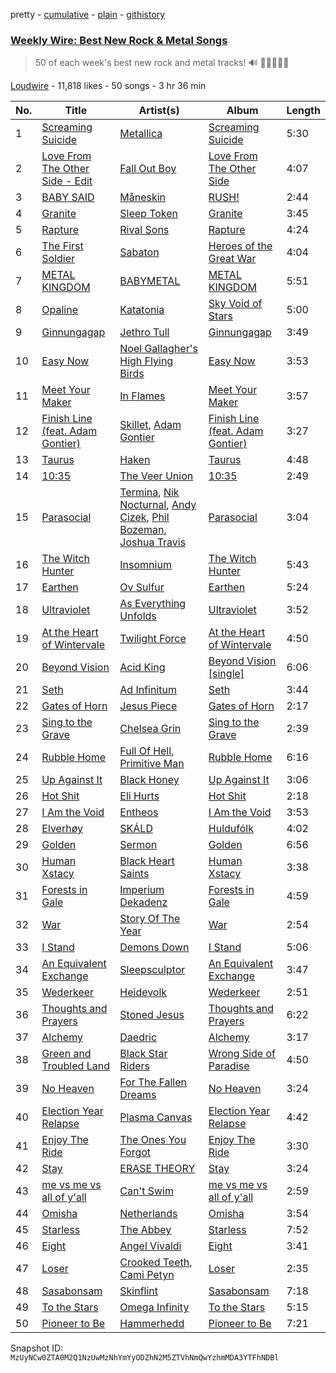 pretty - [cumulative](/playlists/cumulative/53x58hBq1M9qCzZxyRUmp4.md) - [plain](/playlists/plain/53x58hBq1M9qCzZxyRUmp4) - [githistory](https://github.githistory.xyz/mackorone/spotify-playlist-archive/blob/main/playlists/plain/53x58hBq1M9qCzZxyRUmp4)

### [Weekly Wire: Best New Rock & Metal Songs](https://open.spotify.com/playlist/53x58hBq1M9qCzZxyRUmp4)

> 50 of each week's best new rock and metal tracks!  🔊 🤘🏿🤘🤘🏽

[Loudwire](https://open.spotify.com/user/wqopimzeqvaed8dqu6o2tixrj) - 11,818 likes - 50 songs - 3 hr 36 min

| No. | Title | Artist(s) | Album | Length |
|---|---|---|---|---|
| 1 | [Screaming Suicide](https://open.spotify.com/track/6ZCh9hBeFzMIPycRnyPqZT) | [Metallica](https://open.spotify.com/artist/2ye2Wgw4gimLv2eAKyk1NB) | [Screaming Suicide](https://open.spotify.com/album/5RuyqGjhakCG2teiB6VkaC) | 5:30 |
| 2 | [Love From The Other Side \- Edit](https://open.spotify.com/track/7Gm1XwQL5q72SX76nxuXtW) | [Fall Out Boy](https://open.spotify.com/artist/4UXqAaa6dQYAk18Lv7PEgX) | [Love From The Other Side](https://open.spotify.com/album/6zhsE8Z0CfH68FSjxJn0dD) | 4:07 |
| 3 | [BABY SAID](https://open.spotify.com/track/2KReCz1L5XkGIBhDncQ5VZ) | [Måneskin](https://open.spotify.com/artist/0lAWpj5szCSwM4rUMHYmrr) | [RUSH!](https://open.spotify.com/album/2KUaR4K36tSliwAoUA1gcs) | 2:44 |
| 4 | [Granite](https://open.spotify.com/track/0pQCKSmcU1eMidix34ue3w) | [Sleep Token](https://open.spotify.com/artist/2n2RSaZqBuUUukhbLlpnE6) | [Granite](https://open.spotify.com/album/3aTHaMQjrjx1SYd33qWToC) | 3:45 |
| 5 | [Rapture](https://open.spotify.com/track/3uCpte70PE6uYZlbByKv7L) | [Rival Sons](https://open.spotify.com/artist/356c8AN5YWKvz86B4Sb1yf) | [Rapture](https://open.spotify.com/album/02z1NOuRau4Rv6Z5XlSJd9) | 4:24 |
| 6 | [The First Soldier](https://open.spotify.com/track/0r7iP6fee6FsfT77rqPtpH) | [Sabaton](https://open.spotify.com/artist/3o2dn2O0FCVsWDFSh8qxgG) | [Heroes of the Great War](https://open.spotify.com/album/696U87mT1ALlc1X8Ayu6Tv) | 4:04 |
| 7 | [METAL KINGDOM](https://open.spotify.com/track/5qL6RJj9Nj20DGAajzGAYi) | [BABYMETAL](https://open.spotify.com/artist/630wzNP2OL7fl4Xl0GnMWq) | [METAL KINGDOM](https://open.spotify.com/album/10aTpSUuXqxbhPJdo4kEyE) | 5:51 |
| 8 | [Opaline](https://open.spotify.com/track/3wFpyxWBsobjg8jOTgcdCM) | [Katatonia](https://open.spotify.com/artist/2CWWgbxApjbyByxBBCvGTm) | [Sky Void of Stars](https://open.spotify.com/album/4EcfbzCtbJDk2wMwhT4D1h) | 5:00 |
| 9 | [Ginnungagap](https://open.spotify.com/track/4aqb2ayLuRLmOk2lDDTa62) | [Jethro Tull](https://open.spotify.com/artist/6w6z8m4WXX7Tub4Rb6Lu7R) | [Ginnungagap](https://open.spotify.com/album/4EBxeknaOQaozzSv5kk9NF) | 3:49 |
| 10 | [Easy Now](https://open.spotify.com/track/5uXWyJvnSIot8vVu8M4GGj) | [Noel Gallagher's High Flying Birds](https://open.spotify.com/artist/7sjttK1WcZeyLPn3IsQ62L) | [Easy Now](https://open.spotify.com/album/02bVPxzxY5E5yCmCuupRQT) | 3:53 |
| 11 | [Meet Your Maker](https://open.spotify.com/track/2IbVz0ruQmJhpLYfojQfOg) | [In Flames](https://open.spotify.com/artist/57ylwQTnFnIhJh4nu4rxCs) | [Meet Your Maker](https://open.spotify.com/album/4MULWYM7gQyBiJ2KeJ2PrY) | 3:57 |
| 12 | [Finish Line \(feat\. Adam Gontier\)](https://open.spotify.com/track/5ipALw7s8VxqaxoskWH6hJ) | [Skillet](https://open.spotify.com/artist/49bzE5vRBRIota4qeHtQM8), [Adam Gontier](https://open.spotify.com/artist/2NkpmkcWNxbWydBaETRfqT) | [Finish Line \(feat\. Adam Gontier\)](https://open.spotify.com/album/5CDZtrKb7xdTOwFlqrmzP0) | 3:27 |
| 13 | [Taurus](https://open.spotify.com/track/5hTRa6cl2MlpkrYyHO5zbR) | [Haken](https://open.spotify.com/artist/2SRIVGDkdqQnrQdaXxDkJt) | [Taurus](https://open.spotify.com/album/2ze4aFb1a3SMNIQ5qL1aEj) | 4:48 |
| 14 | [10:35](https://open.spotify.com/track/0F0lT8EmvnKUYZ1YLR6ops) | [The Veer Union](https://open.spotify.com/artist/2WQQRKpu2PMLsHSrUJmyCS) | [10:35](https://open.spotify.com/album/2N96LsbA1SO5Q6BpjIuY9O) | 2:49 |
| 15 | [Parasocial](https://open.spotify.com/track/1PDJqKu1YnJ9DNSAG7cdO8) | [Termina](https://open.spotify.com/artist/5so7YSsRh7TGtWfkRZ2fbo), [Nik Nocturnal](https://open.spotify.com/artist/1Gc5ZiJhqjQQcfvMTSCa3q), [Andy Cizek](https://open.spotify.com/artist/0C5fT1ymHhTRTrSVhDYUta), [Phil Bozeman](https://open.spotify.com/artist/4xwTN5RGJpScAcnlwVNU4y), [Joshua Travis](https://open.spotify.com/artist/0lAkhEiuVXNhO0icEvCstI) | [Parasocial](https://open.spotify.com/album/7EG8dzPyEyLHviUX2MeYvL) | 3:04 |
| 16 | [The Witch Hunter](https://open.spotify.com/track/6qWpABFwwxSyZnsfNTMgzO) | [Insomnium](https://open.spotify.com/artist/3uIgLG971oRM5fe6v8lvQS) | [The Witch Hunter](https://open.spotify.com/album/7zZFNzXlfiKKanzX0qZ2Ua) | 5:43 |
| 17 | [Earthen](https://open.spotify.com/track/7sWv4EF2ie6uNrTX46OpyB) | [Ov Sulfur](https://open.spotify.com/artist/7DZ58DvASCdGxYBdET8fbC) | [Earthen](https://open.spotify.com/album/4kdpjgLqZy9VPx47WzZKjx) | 5:24 |
| 18 | [Ultraviolet](https://open.spotify.com/track/0gukK40IEqCb6arYVQxMtl) | [As Everything Unfolds](https://open.spotify.com/artist/28IImD2QqPWTQ2cWgOMQNT) | [Ultraviolet](https://open.spotify.com/album/1gQRMfDzWuQ4J2BCjuvWAS) | 3:52 |
| 19 | [At the Heart of Wintervale](https://open.spotify.com/track/1zvenvGohyknHnI2qDyIiV) | [Twilight Force](https://open.spotify.com/artist/0tO6ALWmduAbneXoHmnl2T) | [At the Heart of Wintervale](https://open.spotify.com/album/2dzVI5sR1htGfqmVff6UcF) | 4:50 |
| 20 | [Beyond Vision](https://open.spotify.com/track/7gvrJyZYhddcd8rja168tu) | [Acid King](https://open.spotify.com/artist/0PK6ewFU4DbFB8Eqr58Sct) | [Beyond Vision \[single\]](https://open.spotify.com/album/3dJ1lzUAwzMvSVlVbbk9jj) | 6:06 |
| 21 | [Seth](https://open.spotify.com/track/5xb7gV2Bie6s9keItfOn7d) | [Ad Infinitum](https://open.spotify.com/artist/2X3qFQFHkm1sOGo5ppIoSD) | [Seth](https://open.spotify.com/album/5h9AT4vRfqW7R355w1c423) | 3:44 |
| 22 | [Gates of Horn](https://open.spotify.com/track/46rGizKXwrDLKLI0MdUFly) | [Jesus Piece](https://open.spotify.com/artist/5ZPr0RHsR3DrAhtsYMsfHR) | [Gates of Horn](https://open.spotify.com/album/7LblSAOBS1QY8KQxkwwF6m) | 2:17 |
| 23 | [Sing to the Grave](https://open.spotify.com/track/3GcWW4Bmb0q0LsbDOWChNU) | [Chelsea Grin](https://open.spotify.com/artist/4UgQ3EFa8fEeaIEg54uV5b) | [Sing to the Grave](https://open.spotify.com/album/6NLPfi1CsS3PmCWe6QSb2o) | 2:39 |
| 24 | [Rubble Home](https://open.spotify.com/track/7EMTXHBfxLa6MzRSn7o0R7) | [Full Of Hell](https://open.spotify.com/artist/1i5rlthy5CmAYWaFOB0jhz), [Primitive Man](https://open.spotify.com/artist/3XmsLcTDR20TF8CGBThNEx) | [Rubble Home](https://open.spotify.com/album/7A8E7nZgoKwaCErhqndtpj) | 6:16 |
| 25 | [Up Against It](https://open.spotify.com/track/4cwhDJiQ3vhbcxOapza2MB) | [Black Honey](https://open.spotify.com/artist/2oVmQT6s29pVIKpqJkyxBS) | [Up Against It](https://open.spotify.com/album/5qpNqPxwizc4AKeVjAPPpD) | 3:06 |
| 26 | [Hot Shit](https://open.spotify.com/track/1PDwaeqQXYg91HDHqRJmy5) | [Eli Hurts](https://open.spotify.com/artist/2SPTuVsyrbhH0kvnxQgwDa) | [Hot Shit](https://open.spotify.com/album/3CzYh4O4XWZsFk2AbJyKIM) | 2:18 |
| 27 | [I Am the Void](https://open.spotify.com/track/2BJ46GRF6szcLoimU71cYh) | [Entheos](https://open.spotify.com/artist/4ZBgVz7Pg5ZAX7pZjURSOI) | [I Am the Void](https://open.spotify.com/album/6a8KUiRIEeGAaFfwBC5QqD) | 3:53 |
| 28 | [Elverhøy](https://open.spotify.com/track/0UDEQbjuLiDX8TGqjKIVDR) | [SKÁLD](https://open.spotify.com/artist/3uliAYf4KyTkBpVf3BiWVv) | [Huldufólk](https://open.spotify.com/album/6YJbqjVTiFgR9rTRsQIsJ6) | 4:02 |
| 29 | [Golden](https://open.spotify.com/track/0QKtkpsBsLq8ylP7UTJgZm) | [Sermon](https://open.spotify.com/artist/5sotVDwwLdE7twA8Z9ZYOv) | [Golden](https://open.spotify.com/album/6oAQSiMNqTVaqXvOodND4C) | 6:56 |
| 30 | [Human Xstacy](https://open.spotify.com/track/7hTC30hhicsU0i8nHbz7eS) | [Black Heart Saints](https://open.spotify.com/artist/2CTB1wGYcMnQP7PhbR6BkE) | [Human Xstacy](https://open.spotify.com/album/2Ln2b7BxELYDs3jDH0qBqK) | 3:38 |
| 31 | [Forests in Gale](https://open.spotify.com/track/0muqcWgXNk6E8UiR9pP6bl) | [Imperium Dekadenz](https://open.spotify.com/artist/4ykmWeGRRY1OmPgMY4K2rw) | [Forests in Gale](https://open.spotify.com/album/1O75Y1Y4CGP4ioKBW3LTe4) | 4:59 |
| 32 | [War](https://open.spotify.com/track/3jawKKlzEQ8KmCGVlIuJJS) | [Story Of The Year](https://open.spotify.com/artist/0KDuKk6YdEu3hR56HtXmxt) | [War](https://open.spotify.com/album/3naAe4XjHbX8gqtKUIUdar) | 2:54 |
| 33 | [I Stand](https://open.spotify.com/track/0u7AtANIz5APp5ijfeDmxt) | [Demons Down](https://open.spotify.com/artist/5vifTgPK4MtJn7EAKLFKBc) | [I Stand](https://open.spotify.com/album/21al2BktjxZF3lIEOEKYbB) | 5:06 |
| 34 | [An Equivalent Exchange](https://open.spotify.com/track/4RTNh02Wxf7m79619rDUdq) | [Sleepsculptor](https://open.spotify.com/artist/3quix4i6sItfYHTRy6KDDI) | [An Equivalent Exchange](https://open.spotify.com/album/1n1hloZKE2ICCLtrsh6NzU) | 3:47 |
| 35 | [Wederkeer](https://open.spotify.com/track/4zKwot0XwWG2S5aR8jFhrM) | [Heidevolk](https://open.spotify.com/artist/0A2YaO4tUFeJVNn5Hvjfxa) | [Wederkeer](https://open.spotify.com/album/67zxrTny3o0iAgm9LquYhM) | 2:51 |
| 36 | [Thoughts and Prayers](https://open.spotify.com/track/6Cl9zpc2rItFj7a9reVeoe) | [Stoned Jesus](https://open.spotify.com/artist/23lyMLxYNPS15hpVvFNptR) | [Thoughts and Prayers](https://open.spotify.com/album/0FB3w9lxhu2tWI7VfrtQ8O) | 6:22 |
| 37 | [Alchemy](https://open.spotify.com/track/5JzMjqozNY8Sofcqwva9qX) | [Daedric](https://open.spotify.com/artist/7bPZIHM9End5CqPcCrOqBf) | [Alchemy](https://open.spotify.com/album/1glMYZ4EXquYPWFoSxPdQy) | 3:17 |
| 38 | [Green and Troubled Land](https://open.spotify.com/track/2loyCx5OSIYT7lgWk2Dqw2) | [Black Star Riders](https://open.spotify.com/artist/1COfrboArH3tNjlhFsG5ys) | [Wrong Side of Paradise](https://open.spotify.com/album/0wEiowDT7fiRRXGt50lMHc) | 4:50 |
| 39 | [No Heaven](https://open.spotify.com/track/5nxZSkMS7VpbjEHaCQ39a1) | [For The Fallen Dreams](https://open.spotify.com/artist/0rsHKddRhuze38fVL0egOY) | [No Heaven](https://open.spotify.com/album/3UDy59MHq2lMzX04LeH6qa) | 3:24 |
| 40 | [Election Year Relapse](https://open.spotify.com/track/6UC9mvWZBzT3E0XaHRWC8n) | [Plasma Canvas](https://open.spotify.com/artist/6bhi8CRvRAb6FxLk2zaMGQ) | [Election Year Relapse](https://open.spotify.com/album/12l8EDHX2j5mIRc6dMLCjy) | 4:42 |
| 41 | [Enjoy The Ride](https://open.spotify.com/track/79qTIZbsRB4AQJuhsAGZVX) | [The Ones You Forgot](https://open.spotify.com/artist/2j823DNzlTxAdfZvwvx3lb) | [Enjoy The Ride](https://open.spotify.com/album/10z5Ebt3fEDQte3v5eHaYq) | 3:30 |
| 42 | [Stay](https://open.spotify.com/track/6EhHZzS0PhV9MvE9X2HCV5) | [ERASE THEORY](https://open.spotify.com/artist/0BklWaMxYE43FqSGJs2nSA) | [Stay](https://open.spotify.com/album/3NaU4kGqct50wFYp9XoLbF) | 3:24 |
| 43 | [me vs me vs all of y'all](https://open.spotify.com/track/0t7VlVRdaVBqH1p1UIPcrV) | [Can't Swim](https://open.spotify.com/artist/62elZbH5Iop8UPcChp7OrU) | [me vs me vs all of y'all](https://open.spotify.com/album/5wJmMACyVn4r4Eb3AXqM1u) | 2:59 |
| 44 | [Omisha](https://open.spotify.com/track/6s6sdPA3oWzJ5UrYUDaJaO) | [Netherlands](https://open.spotify.com/artist/1WUAsFAAm9aQttDw4M7seC) | [Omisha](https://open.spotify.com/album/6nsU5Qm66Rtme03d8QCVka) | 3:54 |
| 45 | [Starless](https://open.spotify.com/track/6d5zpd2g2CyAR5H6nXBcph) | [The Abbey](https://open.spotify.com/artist/26x372PAVYvx68XalCRPp4) | [Starless](https://open.spotify.com/album/6VAXba7A3ANhuOKKMSmpPT) | 7:52 |
| 46 | [Eight](https://open.spotify.com/track/6mY0cMHPRW5zom3nurTxMr) | [Angel Vivaldi](https://open.spotify.com/artist/4IvneyseUnh42KeTx1icxK) | [Eight](https://open.spotify.com/album/16Nud8qE9ed5FsaT53mo7k) | 3:41 |
| 47 | [Loser](https://open.spotify.com/track/4bIjq1MRCCNTcsqjgIlZIV) | [Crooked Teeth](https://open.spotify.com/artist/37gTAIe8kJ5xGtkJLsfFgP), [Cami Petyn](https://open.spotify.com/artist/6JqGJJoqtihzki7F0bbc39) | [Loser](https://open.spotify.com/album/2RS0pVQ2TYVDkM5HR6N5cY) | 2:35 |
| 48 | [Sasabonsam](https://open.spotify.com/track/4OuTWVbZp1KIegWoHWRUYL) | [Skinflint](https://open.spotify.com/artist/76MMXRm4VwkwlptuOPeRX1) | [Sasabonsam](https://open.spotify.com/album/2jDNau9OAjDcJT28Eihvar) | 7:18 |
| 49 | [To the Stars](https://open.spotify.com/track/2kRHaIJoOnjsz9W1ZZbVet) | [Omega Infinity](https://open.spotify.com/artist/0oVA5bRVj84oyh3iT3111Z) | [To the Stars](https://open.spotify.com/album/6ZFtKSiTKjIFkJynWlf7UM) | 5:15 |
| 50 | [Pioneer to Be](https://open.spotify.com/track/3av5LggdV4wolGNUlnm4Th) | [Hammerhedd](https://open.spotify.com/artist/2hXhcmGIY6NgJL8eQRoA5d) | [Pioneer to Be](https://open.spotify.com/album/1Rah1wyoDS5ooskiIDkl3K) | 7:21 |

Snapshot ID: `MzUyNCw0ZTA0M2Q1NzUwMzNhYmYyODZhN2M5ZTVhNmQwYzhmMDA3YTFhNDBl`
